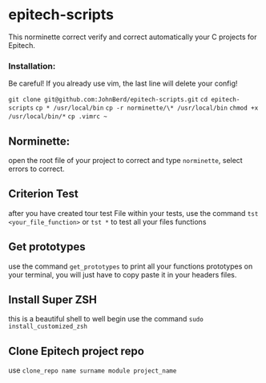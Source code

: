 # epitech-scripts


This norminette correct verify and correct automatically your C projects for Epitech.

### Installation:

Be careful! If you already use vim, the last line will delete your config!

`git clone git@github.com:JohnBerd/epitech-scripts.git`
`cd epitech-scripts`
`cp * /usr/local/bin`
`cp -r norminette/\* /usr/local/bin`
`chmod +x /usr/local/bin/*`
`cp .vimrc ~`

## Norminette:

open the root file of your project to correct and type `norminette`, select errors to correct.

## Criterion Test

after you have created tour test File within your tests, use the command `tst <your_file_function>` or `tst *` to test all your files functions

## Get prototypes

use the command `get_prototypes` to print all your functions prototypes on your terminal, you will just have to copy paste it in your headers files.

## Install Super ZSH

this is a beautiful shell to well begin
use the command `sudo install_customized_zsh`

## Clone Epitech project repo

use `clone_repo name surname module project_name`

